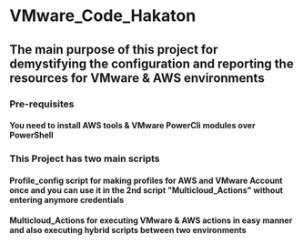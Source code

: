 # VMware_Code_Hakaton

## The main purpose of this project for demystifying the configuration and reporting the resources for VMware & AWS environments  

### Pre-requisites

####    **You need to install AWS tools & VMware PowerCli modules over PowerShell**

### This Project has two main scripts
#### **Profile_config script for making profiles for AWS and VMware Account once and you can use it in the 2nd script "Multicloud_Actions" without entering anymore credentials**
#### **Multicloud_Actions for executing VMware & AWS actions in easy manner and also executing hybrid scripts between two environments**
